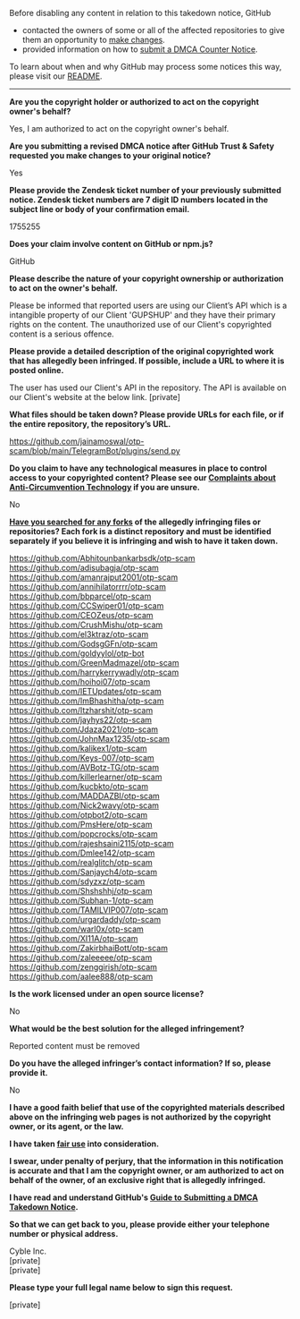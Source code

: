 Before disabling any content in relation to this takedown notice, GitHub
- contacted the owners of some or all of the affected repositories to give them an opportunity to [make changes](https://docs.github.com/en/github/site-policy/dmca-takedown-policy#a-how-does-this-actually-work).
- provided information on how to [submit a DMCA Counter Notice](https://docs.github.com/en/articles/guide-to-submitting-a-dmca-counter-notice).

To learn about when and why GitHub may process some notices this way, please visit our [README](https://github.com/github/dmca/blob/master/README.md#anatomy-of-a-takedown-notice).

---

**Are you the copyright holder or authorized to act on the copyright owner's behalf?**  
  
Yes, I am authorized to act on the copyright owner's behalf.  
  
**Are you submitting a revised DMCA notice after GitHub Trust & Safety requested you make changes to your original notice?**  
  
Yes  
  
**Please provide the Zendesk ticket number of your previously submitted notice. Zendesk ticket numbers are 7 digit ID numbers located in the subject line or body of your confirmation email.**  
  
1755255  
  
**Does your claim involve content on GitHub or npm.js?**  
  
GitHub  
  
**Please describe the nature of your copyright ownership or authorization to act on the owner's behalf.**  
  
Please be informed that reported users are using our Client’s API which is a intangible property of our Client 'GUPSHUP' and they have their primary rights on the content. The unauthorized use of our Client's copyrighted content is a serious offence.  
  
**Please provide a detailed description of the original copyrighted work that has allegedly been infringed. If possible, include a URL to where it is posted online.**  
  
The user has used our Client's API in the repository. The API is available on our Client's website at the below link. [private] 
  
**What files should be taken down? Please provide URLs for each file, or if the entire repository, the repository’s URL.**  
  
https://github.com/jainamoswal/otp-scam/blob/main/TelegramBot/plugins/send.py  
  
**Do you claim to have any technological measures in place to control access to your copyrighted content? Please see our <a href="https://docs.github.com/articles/guide-to-submitting-a-dmca-takedown-notice#complaints-about-anti-circumvention-technology">Complaints about Anti-Circumvention Technology</a> if you are unsure.**  
  
No  
  
**<a href="https://docs.github.com/articles/dmca-takedown-policy#b-what-about-forks-or-whats-a-fork">Have you searched for any forks</a> of the allegedly infringing files or repositories? Each fork is a distinct repository and must be identified separately if you believe it is infringing and wish to have it taken down.**  
  
https://github.com/Abhitounbankarbsdk/otp-scam  
https://github.com/adisubagja/otp-scam  
https://github.com/amanrajput2001/otp-scam  
https://github.com/annihilatorrrr/otp-scam  
https://github.com/bbparcel/otp-scam  
https://github.com/CCSwiper01/otp-scam  
https://github.com/CEOZeus/otp-scam  
https://github.com/CrushMishu/otp-scam  
https://github.com/el3ktraz/otp-scam  
https://github.com/GodsgGFn/otp-scam  
https://github.com/goldyylol/otp-bot  
https://github.com/GreenMadmazel/otp-scam  
https://github.com/harrykerrywadly/otp-scam  
https://github.com/hoihoi07/otp-scam  
https://github.com/IETUpdates/otp-scam  
https://github.com/ImBhashitha/otp-scam  
https://github.com/Itzharshit/otp-scam  
https://github.com/jayhys22/otp-scam  
https://github.com/Jdaza2021/otp-scam  
https://github.com/JohnMax1235/otp-scam  
https://github.com/kalikex1/otp-scam  
https://github.com/Keys-007/otp-scam  
https://github.com/AVBotz-TG/otp-scam  
https://github.com/killerlearner/otp-scam  
https://github.com/kucbkto/otp-scam  
https://github.com/MADDAZBI/otp-scam  
https://github.com/Nick2wavy/otp-scam  
https://github.com/otpbot2/otp-scam  
https://github.com/PmsHere/otp-scam  
https://github.com/popcrocks/otp-scam  
https://github.com/rajeshsaini2115/otp-scam  
https://github.com/Dmlee142/otp-scam  
https://github.com/realglitch/otp-scam  
https://github.com/Sanjaych4/otp-scam  
https://github.com/sdyzxz/otp-scam  
https://github.com/Shshshhj/otp-scam  
https://github.com/Subhan-1/otp-scam  
https://github.com/TAMILVIP007/otp-scam  
https://github.com/urgardaddy/otp-scam  
https://github.com/warl0x/otp-scam  
https://github.com/XI11A/otp-scam  
https://github.com/ZakirbhaiBott/otp-scam  
https://github.com/zaleeeee/otp-scam  
https://github.com/zenggirish/otp-scam  
https://github.com/aalee888/otp-scam  
  
**Is the work licensed under an open source license?**  
  
No  
  
**What would be the best solution for the alleged infringement?**  
  
Reported content must be removed  
  
**Do you have the alleged infringer’s contact information? If so, please provide it.**  
  
No  
  
**I have a good faith belief that use of the copyrighted materials described above on the infringing web pages is not authorized by the copyright owner, or its agent, or the law.**  
  
**I have taken <a href="https://www.lumendatabase.org/topics/22">fair use</a> into consideration.**  
  
**I swear, under penalty of perjury, that the information in this notification is accurate and that I am the copyright owner, or am authorized to act on behalf of the owner, of an exclusive right that is allegedly infringed.**  
  
**I have read and understand GitHub's <a href="https://docs.github.com/articles/guide-to-submitting-a-dmca-takedown-notice/">Guide to Submitting a DMCA Takedown Notice</a>.**  
  
**So that we can get back to you, please provide either your telephone number or physical address.**  
  
Cyble Inc.  
[private]   
[private]    
  
**Please type your full legal name below to sign this request.**  
  
[private]    
